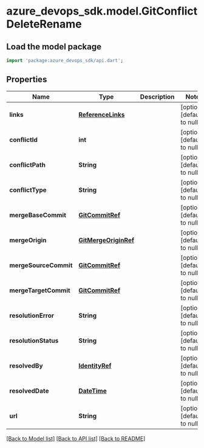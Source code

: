# azure_devops_sdk.model.GitConflictDeleteRename

## Load the model package
```dart
import 'package:azure_devops_sdk/api.dart';
```

## Properties
Name | Type | Description | Notes
------------ | ------------- | ------------- | -------------
**links** | [**ReferenceLinks**](ReferenceLinks.md) |  | [optional] [default to null]
**conflictId** | **int** |  | [optional] [default to null]
**conflictPath** | **String** |  | [optional] [default to null]
**conflictType** | **String** |  | [optional] [default to null]
**mergeBaseCommit** | [**GitCommitRef**](GitCommitRef.md) |  | [optional] [default to null]
**mergeOrigin** | [**GitMergeOriginRef**](GitMergeOriginRef.md) |  | [optional] [default to null]
**mergeSourceCommit** | [**GitCommitRef**](GitCommitRef.md) |  | [optional] [default to null]
**mergeTargetCommit** | [**GitCommitRef**](GitCommitRef.md) |  | [optional] [default to null]
**resolutionError** | **String** |  | [optional] [default to null]
**resolutionStatus** | **String** |  | [optional] [default to null]
**resolvedBy** | [**IdentityRef**](IdentityRef.md) |  | [optional] [default to null]
**resolvedDate** | [**DateTime**](DateTime.md) |  | [optional] [default to null]
**url** | **String** |  | [optional] [default to null]

[[Back to Model list]](../README.md#documentation-for-models) [[Back to API list]](../README.md#documentation-for-api-endpoints) [[Back to README]](../README.md)


